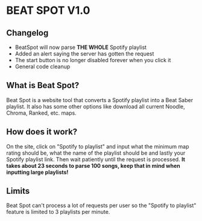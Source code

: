 # BEAT SPOT V1.0

## Changelog
- BeatSpot will now parse **THE WHOLE** Spotify playlist
- Added an alert saying the server has gotten the request
- The start button is no longer disabled forever when you click it
- General code cleanup

## What is Beat Spot?

Beat Spot is a website tool that converts a Spotify playlist into a Beat Saber playlist. It also has some other options like download all current Noodle, Chroma, Ranked, etc. maps.

## How does it work?

On the site, click on "Spotify to playlist" and input what the minimum map rating should be, what the name of the playlist should be and lastly your Spotify playlist link. Then wait patiently until the request is processed. **It takes about 23 seconds to parse 100 songs, keep that in mind when inputting large playlists!**

## Limits

Beat Spot can't process a lot of requests per user so the "Spotify to playlist" feature is limited to 3 playlists per minute.
